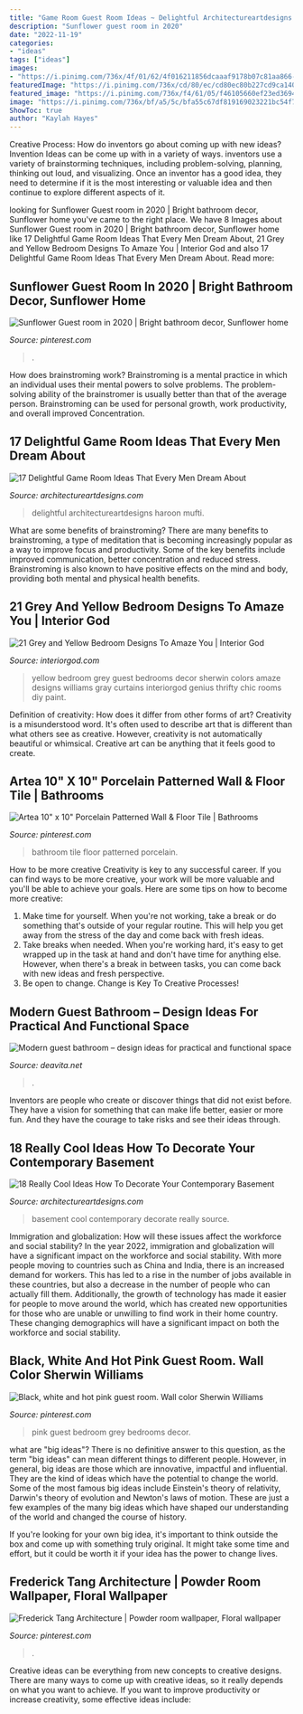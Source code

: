 ```yaml
---
title: "Game Room Guest Room Ideas ~ Delightful Architectureartdesigns Haroon Mufti"
description: "Sunflower guest room in 2020"
date: "2022-11-19"
categories:
- "ideas"
tags: ["ideas"]
images:
- "https://i.pinimg.com/736x/4f/01/62/4f016211856dcaaaf9178b07c81aa866--wall-colors-hot-pink.jpg"
featuredImage: "https://i.pinimg.com/736x/cd/80/ec/cd80ec80b227cd9ca140542410c3d47a.jpg"
featured_image: "https://i.pinimg.com/736x/f4/61/05/f46105660ef23ed3694316eb8378b826.jpg"
image: "https://i.pinimg.com/736x/bf/a5/5c/bfa55c67df819169023221bc54f7a9d4.jpg"
ShowToc: true
author: "Kaylah Hayes"
---
```



Creative Process: How do inventors go about coming up with new ideas?
Invention Ideas can be come up with in a variety of ways. inventors use a variety of brainstorming techniques, including problem-solving, planning, thinking out loud, and visualizing. Once an inventor has a good idea, they need to determine if it is the most interesting or valuable idea and then continue to explore different aspects of it.

	

		
looking for Sunflower Guest room in 2020 | Bright bathroom decor, Sunflower home you've came to the right place. We have 8 Images about Sunflower Guest room in 2020 | Bright bathroom decor, Sunflower home like 17 Delightful Game Room Ideas That Every Men Dream About, 21 Grey and Yellow Bedroom Designs To Amaze You | Interior God and also 17 Delightful Game Room Ideas That Every Men Dream About. Read more:
		
    
## Sunflower Guest Room In 2020 | Bright Bathroom Decor, Sunflower Home

<img loading=lazy src="https://i.pinimg.com/736x/bf/a5/5c/bfa55c67df819169023221bc54f7a9d4.jpg" onerror="this.onerror=null;this.src='https://tse1.mm.bing.net/th?id=OIP.uD8APuRlGIbtWjJBOpICUQHaJ4&amp;pid=15.1';" alt="Sunflower Guest room in 2020 | Bright bathroom decor, Sunflower home">

_Source: pinterest.com_

>. 

	

How does brainstroming work?
Brainstroming is a mental practice in which an individual uses their mental powers to solve problems. The problem-solving ability of the brainstromer is usually better than that of the average person. Brainstroming can be used for personal growth, work productivity, and overall improved Concentration.

    
## 17 Delightful Game Room Ideas That Every Men Dream About

<img loading=lazy src="https://www.architectureartdesigns.com/wp-content/uploads/2015/10/1210.jpg" onerror="this.onerror=null;this.src='https://tse4.mm.bing.net/th?id=OIP.umo9sCHuifEUi1qgLhY-KwHaE8&amp;pid=15.1';" alt="17 Delightful Game Room Ideas That Every Men Dream About">

_Source: architectureartdesigns.com_

>delightful architectureartdesigns haroon mufti. 

	

What are some benefits of brainstroming?
There are many benefits to brainstroming, a type of meditation that is becoming increasingly popular as a way to improve focus and productivity. Some of the key benefits include improved communication, better concentration and reduced stress. Brainstroming is also known to have positive effects on the mind and body, providing both mental and physical health benefits.

    
## 21 Grey And Yellow Bedroom Designs To Amaze You | Interior God

<img loading=lazy src="http://interiorgod.com/wp-content/uploads/2016/11/Bright-Yellow-Bedroom.jpg" onerror="this.onerror=null;this.src='https://tse4.mm.bing.net/th?id=OIP.SKOVfhN4daYnzN9StJCD4gHaLH&amp;pid=15.1';" alt="21 Grey and Yellow Bedroom Designs To Amaze You | Interior God">

_Source: interiorgod.com_

>yellow bedroom grey guest bedrooms decor sherwin colors amaze designs williams gray curtains interiorgod genius thrifty chic rooms diy paint. 

	

Definition of creativity: How does it differ from other forms of art?
Creativity is a misunderstood word. It's often used to describe art that is different than what others see as creative. However, creativity is not automatically beautiful or whimsical. Creative art can be anything that it feels good to create.

    
## Artea 10&quot; X 10&quot; Porcelain Patterned Wall &amp; Floor Tile | Bathrooms

<img loading=lazy src="https://i.pinimg.com/736x/f4/61/05/f46105660ef23ed3694316eb8378b826.jpg" onerror="this.onerror=null;this.src='https://tse1.mm.bing.net/th?id=OIP.5BLgo5opaNLXccFLR_fGfgHaJ4&amp;pid=15.1';" alt="Artea 10&quot; x 10&quot; Porcelain Patterned Wall &amp; Floor Tile | Bathrooms">

_Source: pinterest.com_

>bathroom tile floor patterned porcelain. 

	

How to be more creative
Creativity is key to any successful career. If you can find ways to be more creative, your work will be more valuable and you'll be able to achieve your goals. Here are some tips on how to become more creative: 
1. Make time for yourself. When you're not working, take a break or do something that's outside of your regular routine. This will help you get away from the stress of the day and come back with fresh ideas. 
2. Take breaks when needed. When you're working hard, it's easy to get wrapped up in the task at hand and don't have time for anything else. However, when there's a break in between tasks, you can come back with new ideas and fresh perspective. 
3. Be open to change. Change is Key To Creative Processes!

    
## Modern Guest Bathroom – Design Ideas For Practical And Functional Space

<img loading=lazy src="https://deavita.net/wp-content/uploads/2020/03/small-bathroom-design-with-walk-in-shower.jpg" onerror="this.onerror=null;this.src='https://tse2.mm.bing.net/th?id=OIP.erM_NHmsd1Yeofb8E-GjtAHaLH&amp;pid=15.1';" alt="Modern guest bathroom – design ideas for practical and functional space">

_Source: deavita.net_

>. 

	

Inventors are people who create or discover things that did not exist before. They have a vision for something that can make life better, easier or more fun. And they have the courage to take risks and see their ideas through.

    
## 18 Really Cool Ideas How To Decorate Your Contemporary Basement

<img loading=lazy src="https://www.architectureartdesigns.com/wp-content/uploads/2015/11/836-630x504.jpg" onerror="this.onerror=null;this.src='https://tse3.mm.bing.net/th?id=OIP.8AmdLJWu0lsyzfIDbRfqqAHaF7&amp;pid=15.1';" alt="18 Really Cool Ideas How To Decorate Your Contemporary Basement">

_Source: architectureartdesigns.com_

>basement cool contemporary decorate really source. 

	

Immigration and globalization: How will these issues affect the workforce and social stability?
In the year 2022, immigration and globalization will have a significant impact on the workforce and social stability. With more people moving to countries such as China and India, there is an increased demand for workers. This has led to a rise in the number of jobs available in these countries, but also a decrease in the number of people who can actually fill them. Additionally, the growth of technology has made it easier for people to move around the world, which has created new opportunities for those who are unable or unwilling to find work in their home country. These changing demographics will have a significant impact on both the workforce and social stability.

    
## Black, White And Hot Pink Guest Room. Wall Color Sherwin Williams

<img loading=lazy src="https://i.pinimg.com/736x/4f/01/62/4f016211856dcaaaf9178b07c81aa866--wall-colors-hot-pink.jpg" onerror="this.onerror=null;this.src='https://tse1.mm.bing.net/th?id=OIP.DH9iUKC16REMht7jioOQLAHaJ3&amp;pid=15.1';" alt="Black, white and hot pink guest room. Wall color Sherwin Williams">

_Source: pinterest.com_

>pink guest bedroom grey bedrooms decor. 

	

what are "big ideas"?
There is no definitive answer to this question, as the term "big ideas" can mean different things to different people. However, in general, big ideas are those which are innovative, impactful and influential. They are the kind of ideas which have the potential to change the world.
Some of the most famous big ideas include Einstein's theory of relativity, Darwin's theory of evolution and Newton's laws of motion. These are just a few examples of the many big ideas which have shaped our understanding of the world and changed the course of history.

If you're looking for your own big idea, it's important to think outside the box and come up with something truly original. It might take some time and effort, but it could be worth it if your idea has the power to change lives.

    
## Frederick Tang Architecture | Powder Room Wallpaper, Floral Wallpaper

<img loading=lazy src="https://i.pinimg.com/736x/cd/80/ec/cd80ec80b227cd9ca140542410c3d47a.jpg" onerror="this.onerror=null;this.src='https://tse4.mm.bing.net/th?id=OIP.NqREr_M-Ksbj0vYX7B0R-gHaJ7&amp;pid=15.1';" alt="Frederick Tang Architecture | Powder room wallpaper, Floral wallpaper">

_Source: pinterest.com_

>. 

	

Creative ideas can be everything from new concepts to creative designs. There are many ways to come up with creative ideas, so it really depends on what you want to achieve. If you want to improve productivity or increase creativity, some effective ideas include:

